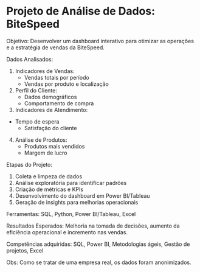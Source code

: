 # Projeto de Análise de Dados: BiteSpeed

Objetivo: Desenvolver um dashboard interativo para otimizar as operações e a estratégia de vendas da BiteSpeed.

Dados Analisados:
1. Indicadores de Vendas:
   - Vendas totais por período
   - Vendas por produto e localização
2. Perfil do Cliente:
   - Dados demográficos
   - Comportamento de compra
3. Indicadores de Atendimento:
- Tempo de espera
   - Satisfação do cliente
4. Análise de Produtos:
   - Produtos mais vendidos
   - Margem de lucro

Etapas do Projeto:
1. Coleta e limpeza de dados
2. Análise exploratória para identificar padrões
3. Criação de métricas e KPIs
4. Desenvolvimento do dashboard em Power BI/Tableau
5. Geração de insights para melhorias operacionais

Ferramentas: SQL, Python, Power BI/Tableau, Excel

Resultados Esperados: Melhoria na tomada de decisões, aumento da eficiência operacional e incremento nas vendas.

Competências adquiridas: SQL, Power BI, Metodologias ágeis, Gestão de projetos, Excel  

Obs: Como se tratar de uma empresa real, os dados foram anonimizados.
